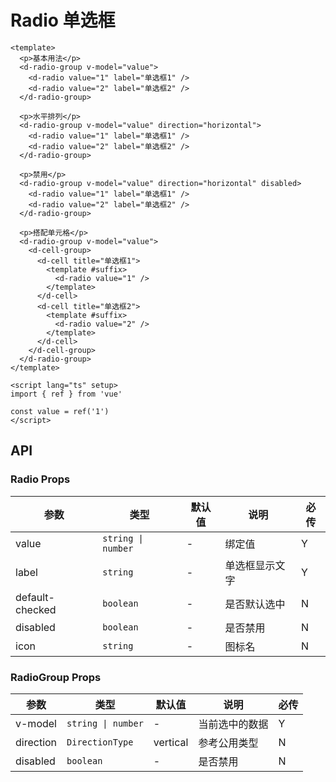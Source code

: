 # Radio 单选框

```vue playground=MRadio
<template>
  <p>基本用法</p>
  <d-radio-group v-model="value">
    <d-radio value="1" label="单选框1" />
    <d-radio value="2" label="单选框2" />
  </d-radio-group>

  <p>水平排列</p>
  <d-radio-group v-model="value" direction="horizontal">
    <d-radio value="1" label="单选框1" />
    <d-radio value="2" label="单选框2" />
  </d-radio-group>

  <p>禁用</p>
  <d-radio-group v-model="value" direction="horizontal" disabled>
    <d-radio value="1" label="单选框1" />
    <d-radio value="2" label="单选框2" />
  </d-radio-group>

  <p>搭配单元格</p>
  <d-radio-group v-model="value">
    <d-cell-group>
      <d-cell title="单选框1">
        <template #suffix>
          <d-radio value="1" />
        </template>
      </d-cell>
      <d-cell title="单选框2">
        <template #suffix>
          <d-radio value="2" />
        </template>
      </d-cell>
    </d-cell-group>
  </d-radio-group>
</template>

<script lang="ts" setup>
import { ref } from 'vue'

const value = ref('1')
</script>
```

## API

### Radio Props

| 参数            | 类型               | 默认值 | 说明           | 必传 |
| --------------- | ------------------ | ------ | -------------- | ---- |
| value           | `string \| number` | -      | 绑定值         | Y    |
| label           | `string`           | -      | 单选框显示文字 | Y    |
| default-checked | `boolean`          | -      | 是否默认选中   | N    |
| disabled        | `boolean`          | -      | 是否禁用       | N    |
| icon            | `string`           | -      | 图标名         | N    |

### RadioGroup Props

| 参数      | 类型               | 默认值   | 说明           | 必传 |
| --------- | ------------------ | -------- | -------------- | ---- |
| v-model   | `string \| number` | -        | 当前选中的数据 | Y    |
| direction | `DirectionType`    | vertical | 参考公用类型   | N    |
| disabled  | `boolean`          | -        | 是否禁用       | N    |
